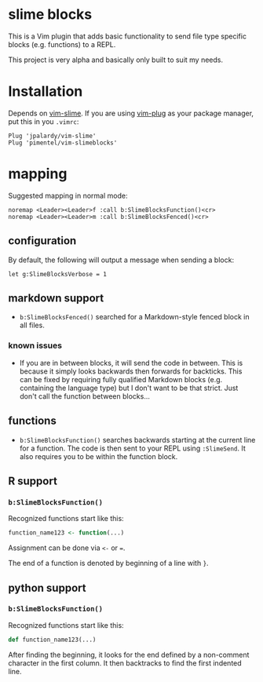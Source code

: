 # slime blocks

This is a Vim plugin that adds basic functionality to send file type specific blocks (e.g. functions)
to a REPL.

This project is very alpha and basically only built to suit my needs.

# Installation

Depends on [vim-slime](https://github.com/jpalardy/vim-slime).
If you are using [vim-plug](https://github.com/junegunn/vim-plug) as your package manager, put this in you `.vimrc`:

```
Plug 'jpalardy/vim-slime'
Plug 'pimentel/vim-slimeblocks'
```

# mapping

Suggested mapping in normal mode:

```vim
noremap <Leader><Leader>f :call b:SlimeBlocksFunction()<cr>
noremap <Leader><Leader>m :call b:SlimeBlocksFenced()<cr>
```

## configuration

By default, the following will output a message when sending a block:

```
let g:SlimeBlocksVerbose = 1
```

## markdown support

- `b:SlimeBlocksFenced()` searched for a Markdown-style fenced block in all files.

### known issues

- If you are in between blocks, it will send the code in between. This is because it simply looks backwards then forwards for backticks. This can be fixed by requiring fully qualified Markdown blocks (e.g. containing the language type) but I don't want to be that strict. Just don't call the function between blocks...

## functions

- `b:SlimeBlocksFunction()` searches backwards starting at the current line for a function. The code is then sent to your REPL using `:SlimeSend`. It also requires you to be within the function block.

## R support

### `b:SlimeBlocksFunction()`

Recognized functions start like this:

```r
function_name123 <- function(...)
```

Assignment can be done via `<-` or `=`.

The end of a function is denoted by beginning of a line with `}`.

## python support

### `b:SlimeBlocksFunction()`

Recognized functions start like this:

```python
def function_name123(...)
```

After finding the beginning, it looks for the end defined by a non-comment character in the first column.
It then backtracks to find the first indented line.

